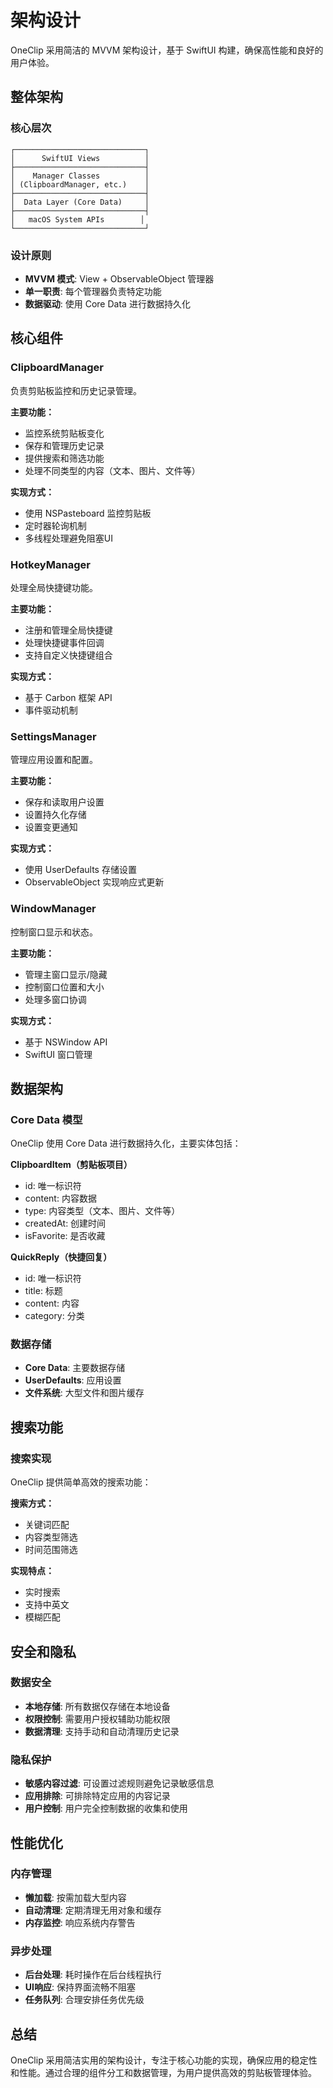 # 架构设计

OneClip 采用简洁的 MVVM 架构设计，基于 SwiftUI 构建，确保高性能和良好的用户体验。

## 整体架构

### 核心层次

```
┌─────────────────────────────┐
│      SwiftUI Views          │
├─────────────────────────────┤
│    Manager Classes          │
│ (ClipboardManager, etc.)    │
├─────────────────────────────┤
│  Data Layer (Core Data)     │
├─────────────────────────────┤
│   macOS System APIs        │
└─────────────────────────────┘
```

### 设计原则

- **MVVM 模式**: View + ObservableObject 管理器
- **单一职责**: 每个管理器负责特定功能
- **数据驱动**: 使用 Core Data 进行数据持久化

## 核心组件

### ClipboardManager

负责剪贴板监控和历史记录管理。

**主要功能：**

- 监控系统剪贴板变化
- 保存和管理历史记录
- 提供搜索和筛选功能
- 处理不同类型的内容（文本、图片、文件等）

**实现方式：**

- 使用 NSPasteboard 监控剪贴板
- 定时器轮询机制
- 多线程处理避免阻塞UI

### HotkeyManager

处理全局快捷键功能。

**主要功能：**

- 注册和管理全局快捷键
- 处理快捷键事件回调
- 支持自定义快捷键组合

**实现方式：**

- 基于 Carbon 框架 API
- 事件驱动机制

### SettingsManager

管理应用设置和配置。

**主要功能：**

- 保存和读取用户设置
- 设置持久化存储
- 设置变更通知

**实现方式：**

- 使用 UserDefaults 存储设置
- ObservableObject 实现响应式更新

### WindowManager

控制窗口显示和状态。

**主要功能：**

- 管理主窗口显示/隐藏
- 控制窗口位置和大小
- 处理多窗口协调

**实现方式：**

- 基于 NSWindow API
- SwiftUI 窗口管理

## 数据架构

### Core Data 模型

OneClip 使用 Core Data 进行数据持久化，主要实体包括：

**ClipboardItem（剪贴板项目）**

- id: 唯一标识符
- content: 内容数据
- type: 内容类型（文本、图片、文件等）
- createdAt: 创建时间
- isFavorite: 是否收藏

**QuickReply（快捷回复）**

- id: 唯一标识符
- title: 标题
- content: 内容
- category: 分类

### 数据存储

- **Core Data**: 主要数据存储
- **UserDefaults**: 应用设置
- **文件系统**: 大型文件和图片缓存

## 搜索功能

### 搜索实现

OneClip 提供简单高效的搜索功能：

**搜索方式：**

- 关键词匹配
- 内容类型筛选
- 时间范围筛选

**实现特点：**

- 实时搜索
- 支持中英文
- 模糊匹配

## 安全和隐私

### 数据安全

- **本地存储**: 所有数据仅存储在本地设备
- **权限控制**: 需要用户授权辅助功能权限
- **数据清理**: 支持手动和自动清理历史记录

### 隐私保护

- **敏感内容过滤**: 可设置过滤规则避免记录敏感信息
- **应用排除**: 可排除特定应用的内容记录
- **用户控制**: 用户完全控制数据的收集和使用

## 性能优化

### 内存管理

- **懒加载**: 按需加载大型内容
- **自动清理**: 定期清理无用对象和缓存
- **内存监控**: 响应系统内存警告

### 异步处理

- **后台处理**: 耗时操作在后台线程执行
- **UI响应**: 保持界面流畅不阻塞
- **任务队列**: 合理安排任务优先级

## 总结

OneClip 采用简洁实用的架构设计，专注于核心功能的实现，确保应用的稳定性和性能。通过合理的组件分工和数据管理，为用户提供高效的剪贴板管理体验。